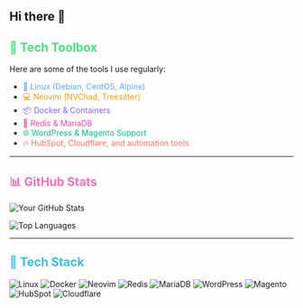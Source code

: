 ## Hi there 👋

<!--
**jjones-aethem/jjones-aethem** is a ✨ _special_ ✨ repository because its `README.md` (this file) appears on your GitHub profile.

Here are some ideas to get you started:

- 🔭 I’m currently working on ...
- 🌱 I’m currently learning ...
- 👯 I’m looking to collaborate on ...
- 🤔 I’m looking for help with ...
- 💬 Ask me about ...
- 📫 How to reach me: ...
- 😄 Pronouns: ...
- ⚡ Fun fact: ...
-->
## <span style="color:#4ADE80">🚀 Tech Toolbox</span>

Here are some of the tools I use regularly:

- <span style="color:#60A5FA">🐧 Linux (Debian, CentOS, Alpine)</span>  
- <span style="color:#F59E0B">💻 Neovim (NVChad, Treesitter)</span>  
- <span style="color:#8B5CF6">📦 Docker & Containers</span>  
- <span style="color:#EC4899">🔧 Redis & MariaDB</span>  
- <span style="color:#10B981">🌐 WordPress & Magento Support</span>  
- <span style="color:#F87171">🔥 HubSpot, Cloudflare, and automation tools</span>

---

## <span style="color:#F472B6">📊 GitHub Stats</span>

![Your GitHub Stats](https://github-readme-stats.vercel.app/api?username=yourusername&show_icons=true&theme=radical)

![Top Languages](https://github-readme-stats.vercel.app/api/top-langs/?username=yourusername&layout=compact&theme=radical)

---

## <span style="color:#38BDF8">🧰 Tech Stack</span>

![Linux](https://img.shields.io/badge/Linux-111111?style=for-the-badge&logo=linux&logoColor=white)
![Docker](https://img.shields.io/badge/Docker-2496ED?style=for-the-badge&logo=docker&logoColor=white)
![Neovim](https://img.shields.io/badge/Neovim-57A143?style=for-the-badge&logo=neovim&logoColor=white)
![Redis](https://img.shields.io/badge/Redis-DC382D?style=for-the-badge&logo=redis&logoColor=white)
![MariaDB](https://img.shields.io/badge/MariaDB-003545?style=for-the-badge&logo=mariadb&logoColor=white)
![WordPress](https://img.shields.io/badge/WordPress-21759B?style=for-the-badge&logo=wordpress&logoColor=white)
![Magento](https://img.shields.io/badge/Magento-EE672F?style=for-the-badge&logo=magento&logoColor=white)
![HubSpot](https://img.shields.io/badge/HubSpot-FF7A59?style=for-the-badge&logo=hubspot&logoColor=white)
![Cloudflare](https://img.shields.io/badge/Cloudflare-F38020?style=for-the-badge&logo=cloudflare&logoColor=white)
